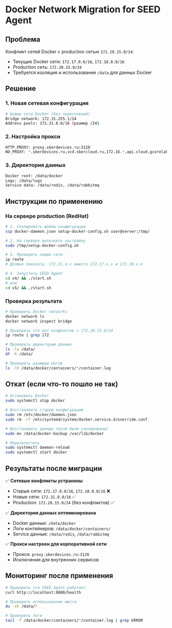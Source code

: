 # Docker Network Migration for SEED Agent

## Проблема
Конфликт сетей Docker с production сетью `172.20.15.0/24`:
- Текущие Docker сети: `172.17.0.0/16`, `172.18.0.0/16` 
- Production сеть: `172.20.15.0/24`
- Требуется изоляция и использование `/data` для данных Docker

## Решение

### 1. Новая сетевая конфигурация
```bash
# Новые сети Docker (без пересечений)
Bridge network: 172.31.255.1/24
Address pools: 172.31.0.0/16 (размер /24)
```

### 2. Настройка прокси
```bash
HTTP_PROXY: proxy.sberdevices.ru:3128
NO_PROXY: *.sberdevices.ru,vcd.sbercloud.ru,172.16.*,api.cloud.gcorelabs.com*,api.gcdn.co*,gitlab.sberdevices.ru:5050
```

### 3. Директория данных
```bash
Docker root: /data/docker
Logs: /data/logs  
Service data: /data/redis, /data/rabbitmq
```

## Инструкции по применению

### На сервере production (RedHat)
```bash
# 1. Скопировать файлы конфигурации
scp docker-daemon.json setup-docker-config.sh user@server:/tmp/

# 2. На сервере выполнить настройку
sudo /tmp/setup-docker-config.sh

# 3. Проверить новые сети
ip route
# Должно показать: 172.31.x.x вместо 172.17.x.x и 172.18.x.x

# 4. Запустить SEED Agent
cd v4/ && ./start.sh
# или  
cd v5/ && ./start.sh
```

### Проверка результата
```bash
# Проверить Docker networks
docker network ls
docker network inspect bridge

# Проверить что нет конфликтов с 172.20.15.0/24
ip route | grep 172

# Проверить директорию данных
ls -la /data/
df -h /data/

# Проверить размеры логов
ls -lh /data/docker/containers/*/container.log
```

## Откат (если что-то пошло не так)

```bash
# Остановить Docker
sudo systemctl stop docker

# Восстановить старую конфигурацию
sudo rm /etc/docker/daemon.json
sudo rm -rf /etc/systemd/system/docker.service.d/override.conf

# Восстановить данные (если были скопированы)
sudo mv /data/docker-backup /var/lib/docker

# Перезапустить
sudo systemctl daemon-reload
sudo systemctl start docker
```

## Результаты после миграции

✅ **Сетевые конфликты устранены**
- Старые сети: `172.17.0.0/16`, `172.18.0.0/16` ❌
- Новые сети: `172.31.0.0/16` ✅
- Production: `172.20.15.0/24` (без конфликтов) ✅

✅ **Директория данных оптимизирована**
- Docker данные: `/data/docker`
- Логи контейнеров: `/data/docker/containers/`
- Service данные: `/data/redis`, `/data/rabbitmq`

✅ **Прокси настроен для корпоративной сети**
- Прокси: `proxy.sberdevices.ru:3128`
- Исключения для внутренних сервисов

## Мониторинг после применения

```bash
# Проверить что SEED Agent работает
curl http://localhost:8080/health

# Проверить использование места
du -sh /data/*

# Проверить логи
tail -f /data/docker/containers/*/container.log | grep ERROR
```